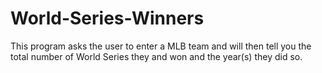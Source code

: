 # World-Series-Winners
This program asks the user to enter a MLB team and will then tell you the total number of World Series they and won and the year(s) they did so.
